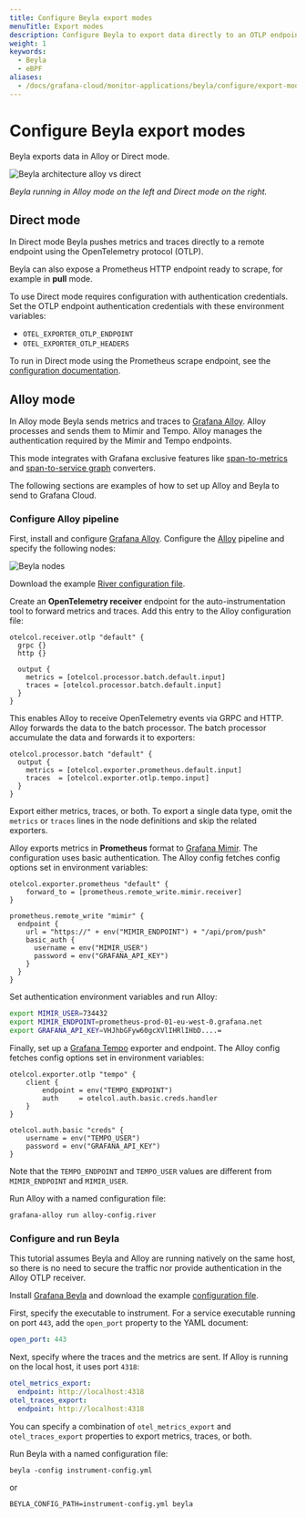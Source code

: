 ```yaml
---
title: Configure Beyla export modes
menuTitle: Export modes
description: Configure Beyla to export data directly to an OTLP endpoint or through Alloy.
weight: 1
keywords:
  - Beyla
  - eBPF
aliases:
  - /docs/grafana-cloud/monitor-applications/beyla/configure/export-modes/
---
```


# Configure Beyla export modes

Beyla exports data in Alloy or Direct mode.

![Beyla architecture alloy vs direct](https://grafana.com/media/docs/grafana-cloud/beyla/alloy-vs-direct.png)

*Beyla running in Alloy mode on the left and Direct mode on the right.*

## Direct mode

In Direct mode Beyla pushes metrics and traces directly to a remote endpoint using the OpenTelemetry protocol (OTLP).

Beyla can also expose a Prometheus HTTP endpoint ready to scrape, for example in **pull** mode.

To use Direct mode requires configuration with authentication credentials. Set the OTLP endpoint authentication credentials with these environment variables:

- `OTEL_EXPORTER_OTLP_ENDPOINT`
- `OTEL_EXPORTER_OTLP_HEADERS`

To run in Direct mode using the Prometheus scrape endpoint, see the
[configuration documentation](../options/).

## Alloy mode

In Alloy mode Beyla sends metrics and traces to [Grafana Alloy](/docs/alloy/). Alloy processes and sends them to Mimir and Tempo. Alloy manages the authentication required by the Mimir and Tempo endpoints.

This mode integrates with Grafana exclusive features like [span-to-metrics](/docs/tempo/latest/metrics-generator/span_metrics/) and [span-to-service graph](/docs/tempo/latest/metrics-generator/service_graphs/) converters.

The following sections are examples of how to set up Alloy and Beyla to send to Grafana Cloud.

### Configure Alloy pipeline

First, install and configure [Grafana Alloy](/docs/alloy/). Configure the [Alloy](/docs/alloy/) pipeline and specify the following nodes:

![Beyla nodes](https://grafana.com/media/docs/grafana-cloud/beyla/nodes-2.png)

Download the example [River configuration file](https://github.com/grafana/beyla/blob/main/docs/sources/configure/resources/alloy-config.river).

Create an **OpenTelemetry receiver** endpoint for the auto-instrumentation tool to forward metrics and traces.
Add this entry to the Alloy configuration file:

```alloy
otelcol.receiver.otlp "default" {
  grpc {}
  http {}

  output {
    metrics = [otelcol.processor.batch.default.input]
    traces = [otelcol.processor.batch.default.input]
  }
}
```

This enables Alloy to receive OpenTelemetry events via GRPC and HTTP. Alloy forwards the data to the batch processor. The batch processor accumulate the data and forwards it to exporters:

```alloy
otelcol.processor.batch "default" {
  output {
    metrics = [otelcol.exporter.prometheus.default.input]
    traces  = [otelcol.exporter.otlp.tempo.input]
  }
}
```

Export either metrics, traces, or both. To export a single data type, omit the `metrics` or `traces` lines in the node definitions and skip the related exporters.

Alloy exports metrics in **Prometheus** format to [Grafana Mimir](/oss/mimir/).
The configuration uses basic authentication. The Alloy config fetches config options set in environment variables:

```alloy
otelcol.exporter.prometheus "default" {
    forward_to = [prometheus.remote_write.mimir.receiver]
}

prometheus.remote_write "mimir" {
  endpoint {
    url = "https://" + env("MIMIR_ENDPOINT") + "/api/prom/push"
    basic_auth {
      username = env("MIMIR_USER")
      password = env("GRAFANA_API_KEY")
    }
  }
}
```

Set authentication environment variables and run Alloy:

```sh
export MIMIR_USER=734432
export MIMIR_ENDPOINT=prometheus-prod-01-eu-west-0.grafana.net
export GRAFANA_API_KEY=VHJhbGFyw60gcXVlIHRlIHbD....=
```

Finally, set up a [Grafana Tempo](/oss/tempo/) exporter and endpoint. The Alloy config fetches config options set in environment variables:

```alloy
otelcol.exporter.otlp "tempo" {
    client {
        endpoint = env("TEMPO_ENDPOINT")
        auth     = otelcol.auth.basic.creds.handler
    }
}

otelcol.auth.basic "creds" {
    username = env("TEMPO_USER")
    password = env("GRAFANA_API_KEY")
}
```

Note that the `TEMPO_ENDPOINT` and `TEMPO_USER` values are different from `MIMIR_ENDPOINT` and `MIMIR_USER`.

Run Alloy with a named configuration file:

```sh
grafana-alloy run alloy-config.river
```

### Configure and run Beyla

This tutorial assumes Beyla and Alloy are running natively on the same host, so there is no need to secure the traffic nor provide authentication in the Alloy OTLP receiver.

Install [Grafana Beyla](../../setup/) and download the example [configuration file](https://github.com/grafana/beyla/blob/main/docs/sources/configure/resources/instrumenter-config.yml).

First, specify the executable to instrument. For a service executable running on port `443`, add the `open_port` property to the YAML document:

```yaml
open_port: 443
```

Next, specify where the traces and the metrics are sent. If Alloy is running on the local host, it uses port `4318`:

```yaml
otel_metrics_export:
  endpoint: http://localhost:4318
otel_traces_export:
  endpoint: http://localhost:4318
```

You can specify a combination of `otel_metrics_export` and `otel_traces_export` properties to export metrics, traces, or both.

Run Beyla with a named configuration file:

```
beyla -config instrument-config.yml
```

or

```
BEYLA_CONFIG_PATH=instrument-config.yml beyla
```
